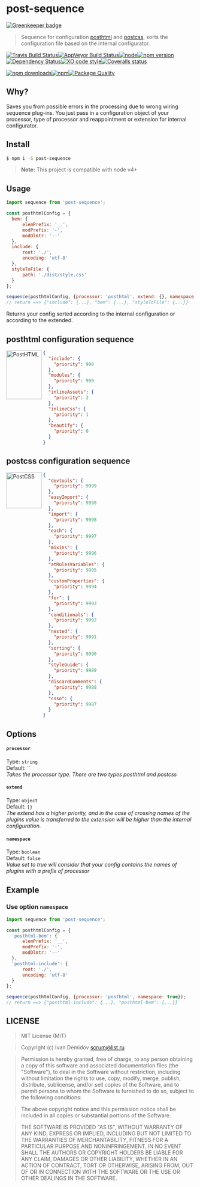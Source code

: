 # post-sequence

[![Greenkeeper badge](https://badges.greenkeeper.io/post-org/post-sequence.svg)](https://greenkeeper.io/)
> Sequence for configuration [posthtml](https://github.com/posthtml) and [postcss](https://github.com/postcss), sorts the configuration file based on the internal configurator.

[![Travis Build Status](https://img.shields.io/travis/GitScrum/post-sequence.svg?style=flat-square&label=unix)](https://travis-ci.org/GitScrum/post-sequence)[![AppVeyor Build Status](https://img.shields.io/appveyor/ci/GitScrum/post-sequence.svg?style=flat-square&label=windows)](https://ci.appveyor.com/project/GitScrum/post-sequence)[![node](https://img.shields.io/node/v/post-sequence.svg?maxAge=2592000&style=flat-square)]()[![npm version](https://img.shields.io/npm/v/post-sequence.svg?style=flat-square)](https://www.npmjs.com/package/post-sequence)[![Dependency Status](https://david-dm.org/gitscrum/post-sequence.svg?style=flat-square)](https://david-dm.org/gitscrum/post-sequence)[![XO code style](https://img.shields.io/badge/code_style-XO-5ed9c7.svg?style=flat-square)](https://github.com/sindresorhus/xo)[![Coveralls status](https://img.shields.io/coveralls/GitScrum/post-sequence.svg?style=flat-square)](https://coveralls.io/r/GitScrum/post-sequence)

[![npm downloads](https://img.shields.io/npm/dm/post-sequence.svg?style=flat-square)](https://www.npmjs.com/package/post-sequence)[![npm](https://img.shields.io/npm/dt/post-sequence.svg?style=flat-square)](https://www.npmjs.com/package/post-sequence)[![Package Quality](http://npm.packagequality.com/shield/post-sequence.svg?style=flat-square)](http://packagequality.com/#?package=post-sequence)

## Why?
Saves you from possible errors in the processing due to wrong wiring sequence plug-ins. You just pass in a configuration object of your processor, type of processor and reappointment or extension for internal configurator.

## Install

```bash
$ npm i -S post-sequence
```
> **Note:** This project is compatible with node v4+

## Usage

```js
import sequence from 'post-sequence';

const posthtmlConfig = {
  bem: {
      elemPrefix: '__',
      modPrefix: '-',
      modDlmtr: '--'
  },
  include: {
      root: './',
      encoding: 'utf-8'
  },
  styleToFile: {
      path: './dist/style.css'
  }
};

sequence(posthtmlConfig, {processor: 'posthtml', extend: {}, namespace: false});
// return ==> {"include": {...}, "bem": {...}, "styleToFile": {...}}
```
Returns your config sorted according to the internal configuration or according to the extended.

## posthtml configuration sequence
<img align="left" width="95" height="130" title="PostHTML" src="http://posthtml.github.io/posthtml/logo.svg">

```json
{
  "include": {
    "priority": 998
  },
  "modules": {
    "priority": 999
  },
  "inlineAssets": {
    "priority": 2
  },
  "inlineCss": {
    "priority": 1
  },
  "beautify": {
    "priority": 0
  }
}
```

## postcss configuration sequence
<img align="left" width="95" height="95" title="PostCSS" src="http://postcss.github.io/postcss/logo.svg">

```json
{
  "devtools": {
    "priority": 9999
  },
  "easyImport": {
    "priority": 9998
  },
  "import": {
    "priority": 9998
  },
  "each": {
    "priority": 9997
  },
  "mixins": {
    "priority": 9996
  },
  "atRulesVariables": {
    "priority": 9995
  },
  "customProperties": {
    "priority": 9994
  },
  "for": {
    "priority": 9993
  },
  "conditionals": {
    "priority": 9992
  },
  "nested": {
    "priority": 9991
  },
  "sorting": {
    "priority": 9990
  },
  "styleGuide": {
    "priority": 9989
  },
  "discardComments": {
    "priority": 9988
  },
  "csso": {
    "priority": 9987
  }
}
```

## Options

#### `processor` 
Type: `string`  
Default: ``  
*Takes the processor type. There are two types posthtml and postcss*


#### `extend`
Type: `object`  
Default: `{}`  
*The extend has a higher priority, and in the case of crossing names of the plugins value is transferred to the extension will be higher than the internal configuration.*

#### `namespace`
Type: `boolean`  
Default: `false`  
*Value set to true will consider that your config contains the names of plugins with a prefix of processor*

## Example

### Use option `namespace`
```js
import sequence from 'post-sequence';

const posthtmlConfig = {
  'posthtml-bem': {
      elemPrefix: '__',
      modPrefix: '-',
      modDlmtr: '--'
  },
  'posthtml-include': {
      root: './',
      encoding: 'utf-8'
  }
};

sequence(posthtmlConfig, {processor: 'posthtml', namespace: true});
// return ==> {"posthtml-include": {...}, "posthtml-bem": {...}}
```

## LICENSE

> MIT License (MIT)

>Copyright (c) Ivan Demidov <scrum@list.ru>

> Permission is hereby granted, free of charge, to any person obtaining a copy
of this software and associated documentation files (the "Software"), to deal
in the Software without restriction, including without limitation the rights
to use, copy, modify, merge, publish, distribute, sublicense, and/or sell
copies of the Software, and to permit persons to whom the Software is
furnished to do so, subject to the following conditions:

> The above copyright notice and this permission notice shall be included in all
copies or substantial portions of the Software.

> THE SOFTWARE IS PROVIDED "AS IS", WITHOUT WARRANTY OF ANY KIND, EXPRESS OR
IMPLIED, INCLUDING BUT NOT LIMITED TO THE WARRANTIES OF MERCHANTABILITY,
FITNESS FOR A PARTICULAR PURPOSE AND NONINFRINGEMENT. IN NO EVENT SHALL THE
AUTHORS OR COPYRIGHT HOLDERS BE LIABLE FOR ANY CLAIM, DAMAGES OR OTHER
LIABILITY, WHETHER IN AN ACTION OF CONTRACT, TORT OR OTHERWISE, ARISING FROM,
OUT OF OR IN CONNECTION WITH THE SOFTWARE OR THE USE OR OTHER DEALINGS IN THE
SOFTWARE.
